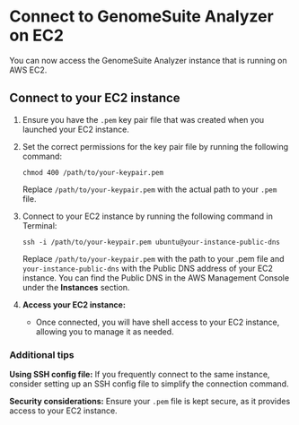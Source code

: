 # Connect to GenomeSuite Analyzer on EC2

You can now access the GenomeSuite Analyzer instance that is running on AWS EC2. 

## Connect to your EC2 instance

1. Ensure you have the `.pem` key pair file that was created when you launched your EC2 instance.

1. Set the correct permissions for the key pair file by running the following command:

     ```
     chmod 400 /path/to/your-keypair.pem
     ```
    Replace `/path/to/your-keypair.pem` with the actual path to your `.pem` file.

1. Connect to your EC2 instance by running the following command in Terminal:

     ```
     ssh -i /path/to/your-keypair.pem ubuntu@your-instance-public-dns
     ```
    Replace `/path/to/your-keypair.pem` with the path to your .pem file and `your-instance-public-dns` with the Public DNS address of your EC2 instance. You can find the Public DNS in the AWS Management Console under the **Instances** section.

1. **Access your EC2 instance:**
   * Once connected, you will have shell access to your EC2 instance, allowing you to manage it as needed.

### Additional tips

**Using SSH config file:** If you frequently connect to the same instance, consider setting up an SSH config file to simplify the connection command.

**Security considerations:** Ensure your `.pem` file is kept secure, as it provides access to your EC2 instance.
